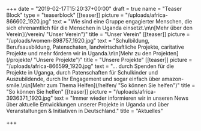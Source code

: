 +++
date = "2019-02-17T15:20:37+00:00"
draft = true
name = "Teaser Block"
type = "teaserblock"
[[teaser]]
picture = "/uploads/africa-866602_1920.jpg"
text = "Wie sind eine Gruppe engagierter Menschen, die sich ehrenamtlich für die Menschen in Uganda einsetzt.\n\n[Mehr über den Verein](/verein/ \"Unser Verein\")"
title = "Unser Verein"
[[teaser]]
picture = "/uploads/women-898757_1920.jpg"
text = "Schulbildung, Berufsausbildung, Patenschaten, landwirtschaftliche Projekte, caritative Projekte und mehr fördern wir in Uganda.\n\n[Mehr zu den Projekten](/projekte/ \"Unsere Projekte\")"
title = "Unsere Projekte"
[[teaser]]
picture = "/uploads/africa-866599_1920.jpg"
text = "... durch Spenden für die Projekte in Uganga, durch Patenschaften für Schulkinder und Auszubildende, durch Ihr Engagement und sogar einfach über amazon-smile.\n\n[Mehr zum Thema Helfen](/helfen/ \"So können Sie helfen\")"
title = "So können Sie helfen"
[[teaser]]
picture = "/uploads/africa-3936371_1920.jpg"
text = "Immer wieder informieren wir in unseren News über aktuelle Entwicklungen unserer Projekte in Uganda und über Veranstaltungen & Initiativen in Deutschland."
title = "Aktuelles"

+++

